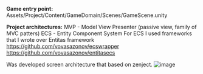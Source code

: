 **Game entry point:** 
Assets/Project/Content/GameDomain/Scenes/GameScene.unity

**Project architectures:**
MVP - Model View Presenter (passive view, family of MVC patters)
ECS - Entity Component System
For ECS I used frameworks that I wrote over Entitas framework
https://github.com/vovasazonov/ecswrapper
https://github.com/vovasazonov/entitasecs

Was developed screen architecture that based on zenject.
![image](https://github.com/vovasazonov/CommiunixTest/assets/48253536/e1e5c291-5666-4b39-ae42-295d1c20d953)

